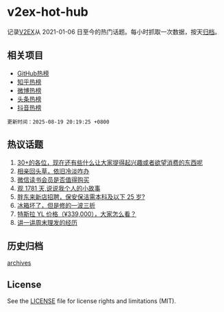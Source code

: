 # v2ex-hot-hub

 记录[V2EX](https://www.v2ex.com/)从 2021-01-06 日至今的热门话题。每小时抓取一次数据，按天[归档](archives)。
 
 ## 相关项目

- [GitHub热榜](https://github.com/snaildev/github-hot-hub)
- [知乎热榜](https://github.com/snaildev/zhihu-hot-hub)
- [微博热榜](https://github.com/snaildev/weibo-hot-hub)
- [头条热榜](https://github.com/snaildev/toutiao-hot-hub)
- [抖音热榜](https://github.com/snaildev/douyin-hot-hub)


 `更新时间：2025-08-19 20:19:25 +0800`

## 热议话题

1. [30+的各位，现在还有些什么让大家提得起兴趣或者欲望消费的东西呢](https://www.v2ex.com/t/1153371)
1. [相亲回头草，依旧冷淡咋办](https://www.v2ex.com/t/1153426)
1. [微信读书会员是否值得购买](https://www.v2ex.com/t/1153337)
1. [观 1781 天,说说我个人的小故事](https://www.v2ex.com/t/1153375)
1. [胖东来新店招聘，保安保洁需本科及以下 25 岁?](https://www.v2ex.com/t/1153359)
1. [冰箱坏了，但是修的一波三折](https://www.v2ex.com/t/1153340)
1. [特斯拉 YL 价格（¥339,000），大家怎么看？](https://www.v2ex.com/t/1153352)
1. [讲一讲周末理发的经历](https://www.v2ex.com/t/1153360)

## 历史归档

[archives](archives)

## License

See the [LICENSE](LICENSE) file for license rights and limitations (MIT).
